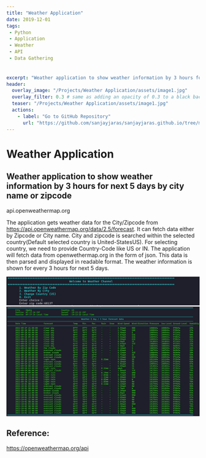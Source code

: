 ```yaml
---
title: "Weather Application"
date: 2019-12-01
tags:
 - Python
 - Application
 - Weather
 - API
 - Data Gathering
  
 
excerpt: "Weather application to show weather information by 3 hours for next 5 days by  city name or zipcode"
header:
  overlay_image: "/Projects/Weather Application/assets/image1.jpg"
  overlay_filter: 0.3 # same as adding an opacity of 0.3 to a black background
  teaser: "/Projects/Weather Application/assets/image1.jpg"
  actions:
    - label: "Go to GitHub Repository"
      url: "https://github.com/sanjayjaras/sanjayjaras.github.io/tree/master/Projects/Weather Application"
---
```





# Weather Application
## Weather application to show weather information by 3 hours for next 5 days by  city name or zipcode

api.openweathermap.org

The application gets weather data for the City/Zipcode from https://api.openweathermap.org/data/2.5/forecast. It can fetch data either by Zipcode or City name. City and zipcode is searched within the selected country(Default selected country is United-StatesUS). For selecting country, we need to provide Country-Code like US or IN. The application will fetch data from openwethermap.org in the form of json. This data is then parsed and displayed in readable format. The weather information is shown for every 3 hours for next 5 days. 

<img src="/Projects/Weather Application/assets/image2.jpg" alt="Menu" />

<img src="/Projects/Weather Application/assets/image3.jpg" alt="Result" />



## Reference:
https://openweathermap.org/api


